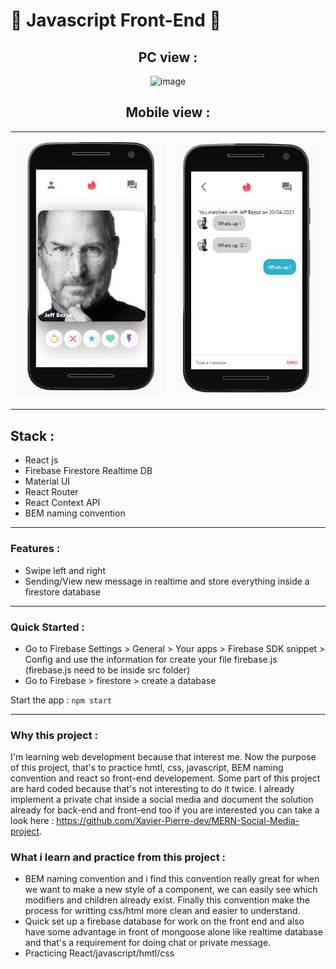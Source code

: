 # 🚀 Javascript Front-End 🚀

<div align="center">
  
  ## PC view :
  
![image](https://user-images.githubusercontent.com/81990309/116741280-6c5cc480-a9f6-11eb-8f4a-7344c37c9335.png)





<table style="width:100%" align="center" width="100%" >
  
  ## Mobile view :


<tr>
<td>
  
              
![Alt_text](./mobile_vue_1.JPG "screenshot")
              
</td>
            
<td>
            
![Alt text](./mobile_vue_2.JPG "screenshot")
              
</td>

</tr>

</table>

</div>


## Stack :
* React js
* Firebase Firestore Realtime DB
* Material UI
* React Router
* React Context API
* BEM naming convention
_____________________________

### Features :
* Swipe left and right
* Sending/View new message in realtime and store everything inside a firestore database
_____________________________

### Quick Started :
* Go to Firebase Settings > General > Your apps > Firebase SDK snippet > Config and use the information for create your file firebase.js (firebase.js need to be inside src folder)
* Go to Firebase > firestore > create a database


Start the app : `npm start`
_____________________________

### Why this project :
I'm learning web development because that interest me. Now the purpose of this project, that's to practice hmtl, css, javascript, BEM naming convention and react so front-end developement. Some part of this project are hard coded because that's not interesting to do it twice. I already implement a private chat inside a social media and document the solution already for back-end and front-end too if you are interested you can take a look here : https://github.com/Xavier-Pierre-dev/MERN-Social-Media-project. 

### What i learn and practice from this project :
  - BEM naming convention and i find this convention really great for when we want to make a new style of a component, we can easily see which modifiers and children already exist. Finally this convention make the process for writting css/html more clean and easier to understand. 
  - Quick set up a firebase database for work on the front end and also have some advantage in front of mongoose alone like realtime database and that's a requirement for doing chat or private message. 
  - Practicing React/javascript/hmtl/css 

  


